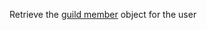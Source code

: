Retrieve the [guild member](https://discord.com/developers/docs/resources/guild#guild-member-object) object for the user